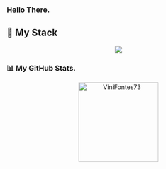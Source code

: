 ### Hello There. 
## 🚀 My Stack

<p align="center">
  <a href="https://skillicons.dev">
    <img src="https://skillicons.dev/icons?i=git,java,js,py,mysql,css,html,figma,vscode,bootstrap,spring,postman,idea" />
  </a>
</p>

### 📊 My GitHub Stats.
<div align="center">
<img height="180em" src="https://github-readme-stats.vercel.app/api/top-langs?username=ViniFontes73&show_icons=true&locale=en&layout=compact&theme=bear" alt="ViniFontes73" />

</div>
